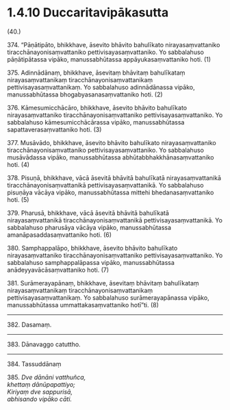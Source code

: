 

# 1.4.10 Duccaritavipākasutta




(40.)

374\. “Pāṇātipāto, bhikkhave, āsevito bhāvito bahulīkato nirayasaṃvattaniko tiracchānayonisaṃvattaniko pettivisayasaṃvattaniko. Yo sabbalahuso pāṇātipātassa vipāko, manussabhūtassa appāyukasaṃvattaniko hoti. (1)

375\. Adinnādānaṃ, bhikkhave, āsevitaṃ bhāvitaṃ bahulīkataṃ nirayasaṃvattanikaṃ tiracchānayonisaṃvattanikaṃ pettivisayasaṃvattanikaṃ. Yo sabbalahuso adinnādānassa vipāko, manussabhūtassa bhogabyasanasaṃvattaniko hoti. (2)

376\. Kāmesumicchācāro, bhikkhave, āsevito bhāvito bahulīkato nirayasaṃvattaniko tiracchānayonisaṃvattaniko pettivisayasaṃvattaniko. Yo sabbalahuso kāmesumicchācārassa vipāko, manussabhūtassa sapattaverasaṃvattaniko hoti. (3)

377\. Musāvādo, bhikkhave, āsevito bhāvito bahulīkato nirayasaṃvattaniko tiracchānayonisaṃvattaniko pettivisayasaṃvattaniko. Yo sabbalahuso musāvādassa vipāko, manussabhūtassa abhūtabbhakkhānasaṃvattaniko hoti. (4)

378\. Pisuṇā, bhikkhave, vācā āsevitā bhāvitā bahulīkatā nirayasaṃvattanikā tiracchānayonisaṃvattanikā pettivisayasaṃvattanikā. Yo sabbalahuso pisuṇāya vācāya vipāko, manussabhūtassa mittehi bhedanasaṃvattaniko hoti. (5)

379\. Pharusā, bhikkhave, vācā āsevitā bhāvitā bahulīkatā nirayasaṃvattanikā tiracchānayonisaṃvattanikā pettivisayasaṃvattanikā. Yo sabbalahuso pharusāya vācāya vipāko, manussabhūtassa amanāpasaddasaṃvattaniko hoti. (6)

380\. Samphappalāpo, bhikkhave, āsevito bhāvito bahulīkato nirayasaṃvattaniko tiracchānayonisaṃvattaniko pettivisayasaṃvattaniko. Yo sabbalahuso samphappalāpassa vipāko, manussabhūtassa anādeyyavācāsaṃvattaniko hoti. (7)

381\. Surāmerayapānaṃ, bhikkhave, āsevitaṃ bhāvitaṃ bahulīkataṃ nirayasaṃvattanikaṃ tiracchānayonisaṃvattanikaṃ pettivisayasaṃvattanikaṃ. Yo sabbalahuso surāmerayapānassa vipāko, manussabhūtassa ummattakasaṃvattaniko hotī”ti. (8)

---

382\. Dasamaṃ.



---

383\. Dānavaggo catuttho.



---

384\. Tassuddānaṃ



385\. _Dve dānāni vatthuñca,_  
_khettaṃ dānūpapattiyo;_  
_Kiriyaṃ dve sappurisā,_  
_abhisando vipāko cāti._  




